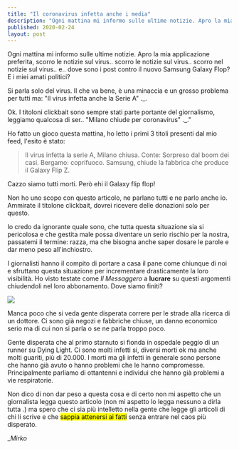 ```yaml
---
title: "Il coronavirus infetta anche i media"
description: "Ogni mattina mi informo sulle ultime notizie. Apro la mia applicazione preferita, scorro le notizie .."
published: 2020-02-24
layout: post
---
```

Ogni mattina mi informo sulle ultime notizie. Apro la mia applicazione preferita, scorro le notizie sul virus.. scorro le notizie sul virus.. scorro nel notizie sul virus.. e.. dove sono i post contro il nuovo Samsung Galaxy Flop? E i miei amati politici?

Si parla solo del virus. Il che va bene, è una minaccia e un grosso problema per tutti ma: "Il virus infetta anche la Serie A" ._.

Ok. I titoloni clickbait sono sempre stati parte portante del giornalismo, leggiamo qualcosa di ser.. "Milano chiude per coronavirus" ._."

Ho fatto un gioco questa mattina, ho letto i primi 3 titoli presenti dal mio feed, l'esito è stato:

> Il virus infetta la serie A, Milano chiusa. Conte: Sorpreso dal boom dei casi. Bergamo: coprifuoco. Samsung, chiude la fabbrica che produce il Galaxy Flip Z.

Cazzo siamo tutti morti. Però ehi il Galaxy flip flop!

Non ho uno scopo con questo articolo, ne parlano tutti e ne parlo anche io. Ammirate il titolone clickbait, dovrei ricevere delle donazioni solo per questo.

Io credo da ignorante quale sono, che tutta questa situazione sia si pericolosa e che gestita male possa diventare un serio rischio per la nostra, passatemi il termine: razza, ma che bisogna anche saper dosare le parole e dar meno peso all'inchiostro.

I giornalisti hanno il compito di portare a casa il pane come chiunque di noi e sfruttano questa situazione per incrementare drasticamente la loro visibilità. Ho visto testate come _Il Messaggero_ a **lucrare** su questi argomenti chiudendoli nel loro abbonamento. Dove siamo finiti?

![](https://i.imgur.com/NCLB5bA.png)

Manca poco che si veda gente disperata correre per le strade alla ricerca di un dottore. Ci sono già negozi e fabbriche chiuse, un danno economico serio ma di cui non si parla o se ne parla troppo poco.

Gente disperata che al primo starnuto si fionda in ospedale peggio di un runner su Dying Light. Ci sono molti infetti si, diversi morti ok ma anche molti guariti, più di 20.000\. I morti ma gli infetti in generale sono persone che hanno già avuto o hanno problemi che le hanno compromesse. Principalmente parliamo di ottantenni e individui che hanno già problemi a vie respiratorie.

Non dico di non dar peso a questa cosa e di certo non mi aspetto che un giornalista legga questo articolo (non mi aspetto lo legga nessuno a dirla tutta _*.*_) ma spero che ci sia più intelletto nella gente che legge gli articoli di chi li scrive e che <mark>sappia attenersi ai fatti</mark> senza entrare nel caos più disperato.

__Mirko_